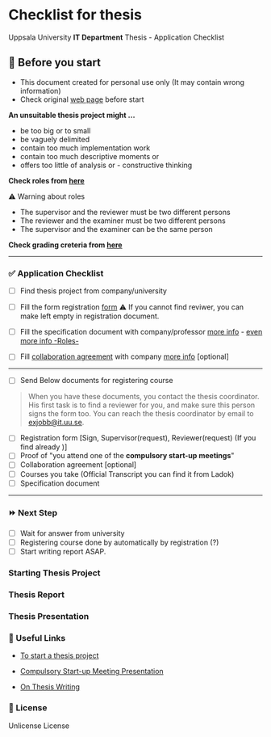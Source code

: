 # Checklist for thesis

Uppsala University **IT Department** Thesis - Application Checklist

## 🛑 Before you start

- This document created for personal use only (It may contain wrong information)
- Check original [web page](https://www.it.uu.se/student/thesis_project/master) before start

**An unsuitable thesis project might ...**

- be too big or to small
- be vaguely delimited
- contain too much implementation work
- contain too much descriptive moments or
- offers too little of analysis or - constructive thinking

**Check roles from [here](https://www.it.uu.se/student/thesis_project/master/roles#roller)**

⚠️ Warning about roles

- The supervisor and the reviewer must be two different persons
- The reviewer and the examiner must be two different persons
- The supervisor and the examiner can be the same person

**Check grading creteria from [here](https://www.it.uu.se/student/thesis_project/master/bedomning-eng.pdf)**

---
### ✅ Application Checklist

- [ ] Find thesis project from company/university
- [ ] Fill the form registration [form](https://www.it.uu.se/student/thesis_project/master/exjobben.pdf)
⚠️ If you cannot find reviwer, you can make left empty in registration document. 

- [ ] Fill the specification document with company/professor [more info](https://bit.ly/38EgfO4) - [even more info -Roles-](https://bit.ly/2Iwa5Fg)
- [ ] Fill [collaboration agreement](https://bit.ly/38KL6bM) with company [more info](https://bit.ly/2UmyzmD) [optional]

--- 

- [ ] Send Below documents for registering course

>When you have these documents, you contact the thesis coordinator. His first task is to find a reviewer for you, and make sure this person signs the form too. You can reach the thesis coordinator by email to exjobb@it.uu.se.

  - [ ] Registration form [Sign, Supervisor(request), Reviewer(request) (If you find already )]
  - [ ] Proof of "you attend one of the **compulsory start-up meetings**"
  - [ ] Collaboration agreement [optional]
  - [ ] Courses you take (Official Transcript you can find it from Ladok)
  - [ ] Specification document
---

### ⏩ Next Step

- [ ] Wait for answer from university
- [ ] Registering course done by automatically by registration (?)
- [ ] Start writing report ASAP. 

### Starting Thesis Project

### Thesis Report

### Thesis Presentation

### 🔗 Useful Links

- [To start a thesis project](https://www.it.uu.se/student/thesis_project/master/start)

- [Compulsory Start-up Meeting Presentation](https://www.it.uu.se/student/thesis_project/master/Start_presentation_201005.pdf)

- [On Thesis Writing](https://www.it.uu.se/student/thesis_project/master/academic_writing.pdf)

### 📘 License

Unlicense License
